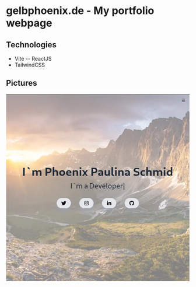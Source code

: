 # gelbphoenix.de - My portfolio webpage

## Technologies

- Vite
  -- ReactJS
- TailwindCSS

## Pictures

![Webpage](https://raw.githubusercontent.com/gelbphoenix/my_webpage/main/public/picture.webp)
